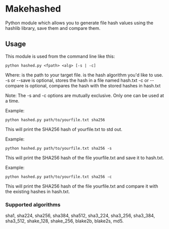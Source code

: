 # Makehashed

Python module which allows you to generate file hash values using the hashlib library, save them and compare them.

## Usage

This module is used from the command line like this:

	python hashed.py <fpath> <alg> [-s | -c]

Where:
	<fpath> is the path to your target file.
	<alg> is the hash algorithm you'd like to use. 
	-s or --save is optional, stores the hash in a file named hash.txt
	-c or --compare is optional, compares the hash with the stored hashes in hash.txt

Note: The -s and -c options are mutually exclusive. Only one can be used at a time.

Example:
	
	python hashed.py path/to/yourfile.txt sha256
		
This will print the SHA256 hash of yourfile.txt to std out.

Example:
	
	python hashed.py path/to/yourfile.txt sha256 -s

This will print the SHA256 hash of the file yourfile.txt and save it to hash.txt.

Example:
	
	python hashed.py path/to/yourfile.txt sha256 -c

This will print the SHA256 hash of the file yourfile.txt and compare it with the existing hashes in hash.txt.
	
### Supported algorithms

sha1, sha224, sha256, sha384, sha512, sha3_224, sha3_256, sha3_384, sha3_512, shake_128, shake_256, blake2b, blake2s, md5.

